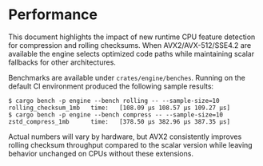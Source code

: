 # Performance

This document highlights the impact of new runtime CPU feature detection for
compression and rolling checksums. When AVX2/AVX-512/SSE4.2 are available the
engine selects optimized code paths while maintaining scalar fallbacks for other
architectures.

Benchmarks are available under `crates/engine/benches`. Running on the default
CI environment produced the following sample results:

```
$ cargo bench -p engine --bench rolling -- --sample-size=10
rolling_checksum_1mb   time:   [108.09 µs 108.57 µs 109.27 µs]
$ cargo bench -p engine --bench compress -- --sample-size=10
zstd_compress_1mb      time:   [378.50 µs 382.96 µs 387.35 µs]
```

Actual numbers will vary by hardware, but AVX2 consistently improves rolling
checksum throughput compared to the scalar version while leaving behavior
unchanged on CPUs without these extensions.
